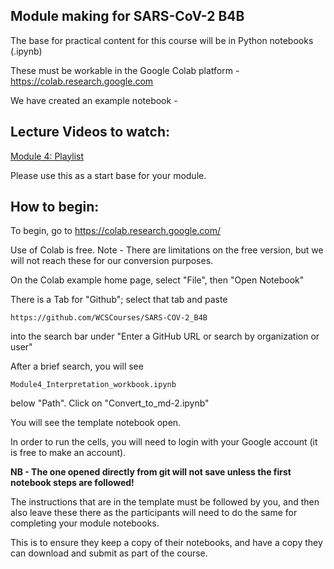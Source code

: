## Module making for SARS-CoV-2 B4B

The base for practical content for this course will be in Python notebooks (.ipynb)

These must be workable in the Google Colab platform - https://colab.research.google.com 

We have created an example notebook - 

## Lecture Videos to watch:

[Module 4: Playlist](https://www.youtube.com/playlist?list=PLfovZnX0TvKu_wFgoZSN0DuKQ-sarlmg3)

Please use this as a start base for your module. 

## How to begin: 

To begin, go to https://colab.research.google.com/ 

Use of Colab is free. Note - There are limitations on the free version, but we will not reach these for our conversion purposes. 

On the Colab example home page, select "File", then "Open Notebook"

There is a Tab for "Github"; select that tab and paste 
```
https://github.com/WCSCourses/SARS-COV-2_B4B
```
into the search bar under "Enter a GitHub URL or search by organization or user" 

After a brief search, you will see
```
Module4_Interpretation_workbook.ipynb
```
below "Path". Click on "Convert_to_md-2.ipynb"

You will see the template notebook open.

In order to run the cells, you will need to login with your Google account (it is free to make an account).

**NB - The one opened directly from git will not save unless the first notebook steps are followed!**

The instructions that are in the template must be followed by you, and then also leave these there as the participants will need to do the same for completing your module notebooks. 

This is to ensure they keep a copy of their notebooks, and have a copy they can download and submit as part of the course. 

